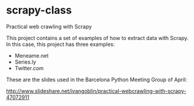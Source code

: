 # scrapy-class

Practical web crawling with Scrapy

This project contains a set of examples of how to extract data with Scrapy. In this case, this project has three examples:
* Meneame.net
* Series.ly
* Twitter.com

These are the slides used in the Barcelona Python Meeting Group of April:

http://www.slideshare.net/ivangoblin/practical-webcrawling-with-scrapy-47072911
